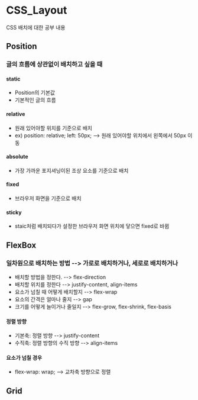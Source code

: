 # CSS_Layout

CSS 배치에 대한 공부 내용

## Position

### 글의 흐름에 상관없이 배치하고 싶을 때

#### static

- Position의 기본값
- 기본적인 글의 흐름

#### relative

- 원래 있어야할 위치를 기준으로 배치
- ex) position: relative; left: 50px; --> 원래 있어야할 위치에서 왼쪽에서 50px 이동

#### absolute

- 가장 가까운 포지셔닝이된 조상 요소를 기준으로 배치

#### fixed

- 브라우저 화면을 기준으로 배치

#### sticky

- staic처럼 배치되다가 설정한 브라우저 화면 위치에 닿으면 fixed로 바뀜

## FlexBox

### 일차원으로 배치하는 방법 --> 가로로 배치하거나, 세로로 배치하거나

- 배치할 방법을 정한다. --> flex-direction
- 배치할 위치를 정한다 --> justify-content, align-items
- 요소가 넘칠 때 어떻게 배치할지 --> flex-wrap
- 요소의 간격은 얼마나 줄지 --> gap
- 크기를 어떻게 늘이거나 줄일지 --> flex-grow, flex-shrink, flex-basis

#### 정렬 방향

- 기본축: 정렬 방향 --> justify-content
- 수직축: 정렬 방향의 수직 방향 --> align-items

#### 요소가 넘칠 경우

- flex-wrap: wrap; --> 교차축 방향으로 정렬

## Grid

